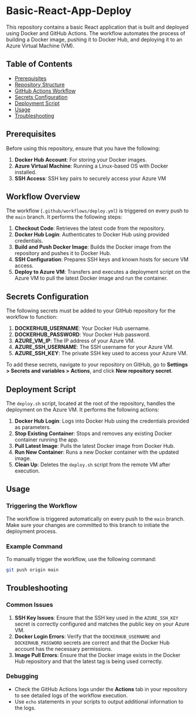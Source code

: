# Basic-React-App-Deploy

This repository contains a basic React application that is built and deployed using Docker and GitHub Actions. The workflow automates the process of building a Docker image, pushing it to Docker Hub, and deploying it to an Azure Virtual Machine (VM).

## Table of Contents

- [Prerequisites](#prerequisites)
- [Repository Structure](#repository-structure)
- [GitHub Actions Workflow](#github-actions-workflow)
- [Secrets Configuration](#secrets-configuration)
- [Deployment Script](#deployment-script)
- [Usage](#usage)
- [Troubleshooting](#troubleshooting)

## Prerequisites

Before using this repository, ensure that you have the following:

1. **Docker Hub Account**: For storing your Docker images.
2. **Azure Virtual Machine**: Running a Linux-based OS with Docker installed.
3. **SSH Access**: SSH key pairs to securely access your Azure VM

## Workflow Overview

The workflow (`.github/workflows/deploy.yml`) is triggered on every push to the `main` branch. It performs the following steps:

1. **Checkout Code**: Retrieves the latest code from the repository.
2. **Docker Hub Login**: Authenticates to Docker Hub using provided credentials.
3. **Build and Push Docker Image**: Builds the Docker image from the repository and pushes it to Docker Hub.
4. **SSH Configuration**: Prepares SSH keys and known hosts for secure VM access.
5. **Deploy to Azure VM**: Transfers and executes a deployment script on the Azure VM to pull the latest Docker image and run the container.

## Secrets Configuration

The following secrets must be added to your GitHub repository for the workflow to function:

1. **DOCKERHUB_USERNAME**: Your Docker Hub username.
2. **DOCKERHUB_PASSWORD**: Your Docker Hub password.
3. **AZURE_VM_IP**: The IP address of your Azure VM.
4. **AZURE_SSH_USERNAME**: The SSH username for your Azure VM.
5. **AZURE_SSH_KEY**: The private SSH key used to access your Azure VM.

To add these secrets, navigate to your repository on GitHub, go to **Settings > Secrets and variables > Actions**, and click **New repository secret**.

## Deployment Script

The `deploy.sh` script, located at the root of the repository, handles the deployment on the Azure VM. It performs the following actions:

1. **Docker Hub Login**: Logs into Docker Hub using the credentials provided as parameters.
2. **Stop Existing Container**: Stops and removes any existing Docker container running the app.
3. **Pull Latest Image**: Pulls the latest Docker image from Docker Hub.
4. **Run New Container**: Runs a new Docker container with the updated image.
5. **Clean Up**: Deletes the `deploy.sh` script from the remote VM after execution.

## Usage

### Triggering the Workflow

The workflow is triggered automatically on every push to the `main` branch. Make sure your changes are committed to this branch to initiate the deployment process.

### Example Command

To manually trigger the workflow, use the following command:

```bash
git push origin main
```

## Troubleshooting

### Common Issues

1. **SSH Key Issues**: Ensure that the SSH key used in the `AZURE_SSH_KEY` secret is correctly configured and matches the public key on your Azure VM.
2. **Docker Login Errors**: Verify that the `DOCKERHUB_USERNAME` and `DOCKERHUB_PASSWORD` secrets are correct and that the Docker Hub account has the necessary permissions.
3. **Image Pull Errors**: Ensure that the Docker image exists in the Docker Hub repository and that the latest tag is being used correctly.

### Debugging

- Check the GitHub Actions logs under the **Actions** tab in your repository to see detailed logs of the workflow execution.
- Use `echo` statements in your scripts to output additional information to the logs.
